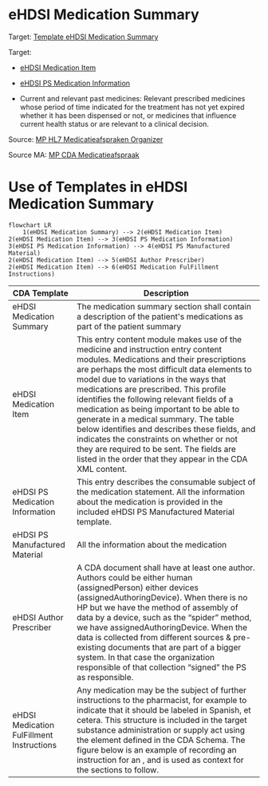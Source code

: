 # eHDSI Medication Summary

Target: [Template  eHDSI Medication Summary](https://art-decor.ehdsi.eu/publication/epsos-html-20240422T073854/tmp-1.3.6.1.4.1.12559.11.10.1.3.1.2.3-2020-09-07T095657.html)

Target: 
- [eHDSI Medication Item](https://art-decor.ehdsi.eu/publication/epsos-html-20240422T073854/tmp-1.3.6.1.4.1.12559.11.10.1.3.1.3.4-2024-01-25T135932.html)
- [eHDSI PS Medication Information](https://art-decor.ehdsi.eu/publication/epsos-html-20240422T073854/tmp-1.3.6.1.4.1.12559.11.10.1.3.1.3.31-2022-01-11T164400.html)

- Current and relevant past medicines: Relevant prescribed medicines whose period of time indicated for the treatment has not yet expired whether it has been dispensed or not, or medicines that influence current health status or are relevant to a clinical decision.

Source: [MP HL7 Medicatieafspraken Organizer](https://decor.nictiz.nl/pub/medicatieproces/mp-html-20181220T121121/tmp-2.16.840.1.113883.2.4.3.11.60.20.77.10.9265-2018-12-13T000000.html)

Source MA: [MP CDA Medicatieafspraak](https://decor.nictiz.nl/pub/medicatieproces/mp-html-20181220T121121/tmp-2.16.840.1.113883.2.4.3.11.60.20.77.10.9235-2018-12-04T143321.html)

# Use of Templates in eHDSI Medication Summary
```mermaid
flowchart LR
    1(eHDSI Medication Summary) --> 2(eHDSI Medication Item)
2(eHDSI Medication Item) --> 3(eHDSI PS Medication Information)
3(eHDSI PS Medication Information) --> 4(eHDSI PS Manufactured Material)
2(eHDSI Medication Item) --> 5(eHDSI Author Prescriber)
2(eHDSI Medication Item) --> 6(eHDSI Medication FulFillment Instructions)
```

| CDA Template| Description |
| ----------- | ----------- |
|eHDSI Medication Summary |The medication summary section shall contain a description of the patient's medications as part of the patient summary|
|eHDSI Medication Item|This entry content module makes use of the medicine and instruction entry content modules. Medications and their prescriptions are perhaps the most difficult data elements to model due to variations in the ways that medications are prescribed. This profile identifies the following relevant fields of a medication as being important to be able to generate in a medical summary. The table below identifies and describes these fields, and indicates the constraints on whether or not they are required to be sent. The fields are listed in the order that they appear in the CDA XML content.|
|eHDSI PS Medication Information|This entry describes the consumable subject of the medication statement. All the information about the  medication is provided in the included eHDSI PS Manufactured Material template.|
|eHDSI PS Manufactured Material|All the information about the  medication|
|eHDSI Author Prescriber|A CDA document shall have at least one author. Authors could be either human (assignedPerson) either devices (assignedAuthoringDevice). When there is no HP but we have the method of assembly of data by a device, such as the “spider” method, we have assignedAuthoringDevice. When the data is collected from different sources & pre-existing documents that are part of a bigger system. In that case the organization responsible of that collection “signed” the PS as responsible.|
|eHDSI Medication FulFillment Instructions|Any medication may be the subject of further instructions to the pharmacist, for example to indicate that it should be labeled in Spanish, et cetera. This structure is included in the target substance administration or supply act using the element defined in the CDA Schema. The figure below is an example of recording an instruction for an , and is used as context for the sections to follow.|



